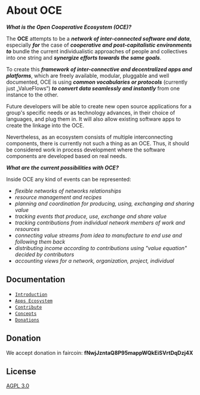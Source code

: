 # About OCE

_**What is the Open Cooperative Ecosystem \(OCE\)?**_

The **OCE** attempts to be a _**network of inter-connected software and data**_, especially _**for**_ the case of _**cooperative and post-capitalistic environments**_ _**to**_ bundle the current individualistic approaches of people and collectives into one string and _**synergize efforts towards the same goals**_.

To create this _**framework of inter-connective and decentralized apps and platforms**_, which are freely available, modular, pluggable and well documented, OCE is using _**common vocabularies or protocols**_ \(currently just „ValueFlows“\) _**to convert data seamlessly and instantly**_ from one instance to the other.

Future developers will be able to create new open­ source applications for a group's specific needs or as technology advances, in their choice of languages, and plug them in. It will also allow existing software apps to create the linkage into the OCE.

Nevertheless, as an ecosystem consists of multiple interconnecting components, there is currently not such a thing as an OCE. Thus, it should be considered work in process development where the software components are developed based on real needs.



_**What are the current possibilities with OCE?**_

Inside OCE any kind of events can be represented:

* _flexible networks of networks relationships_
* _resource management and recipes_
* _planning and coordination for producing, using, exchanging and sharing value_
* _tracking events that produce, use, exchange and share value_
* _tracking contributions from individual network members of work and resources_
* _connecting value streams from idea to manufacture to end use and following them back_
* _distributing income according to contributions using "value equation" decided by contributors_
* _accounting views for a network, organization, project, individual_ 

## Documentation

* [`Introduction`](introduction/get-started.md)
* [`Apps Ecosystem`](apps-ecosystem/application-description.md)
* [`Contribute`](contribute/requirements.md)
* [`Concepts`](glossary/ocw.md)
* [`Donations`](contribute/donations.md)

## Donation

We accept donation in faircoin:  **fNwjJzntaQ8P95mappWQkEiSVrtDqDzj4X**

## License

[AGPL 3.0](https://www.gnu.org/licenses/agpl-3.0.html)

